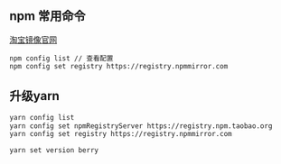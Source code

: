 ## npm 常用命令

[淘宝镜像官网](https://npmmirror.com/)



```
npm config list // 查看配置
npm config set registry https://registry.npmmirror.com 
```

## 升级yarn 

```bash
yarn config list
yarn config set npmRegistryServer https://registry.npm.taobao.org
yarn config set registry https://registry.npmmirror.com

yarn set version berry
```

